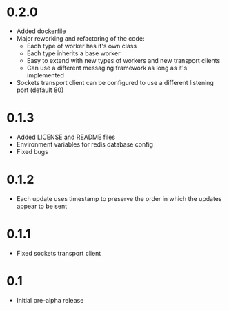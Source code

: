 # 0.2.0

* Added dockerfile
* Major reworking and refactoring of the code:
	* Each type of worker has it's own class
	* Each type inherits a base worker
	* Easy to extend with new types of workers and new transport clients
	* Can use a different messaging framework as long as it's implemented
* Sockets transport client can be configured to use a different listening port (default 80)

# 0.1.3

* Added LICENSE and README files
* Environment variables for redis database config
* Fixed bugs

# 0.1.2

* Each update uses timestamp to preserve the order in which the updates appear to be sent

# 0.1.1

* Fixed sockets transport client

# 0.1

* Initial pre-alpha release
